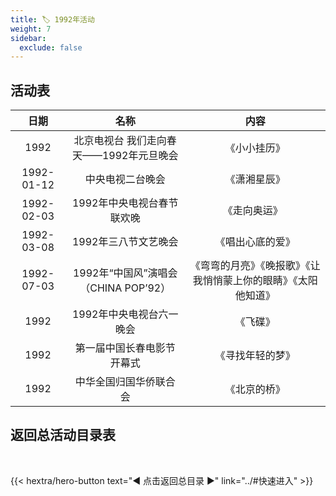 ```yaml
---
title: 🏷️ 1992年活动
weight: 7
sidebar:
  exclude: false
---
```


## 活动表

|日期|名称|内容|
|:-----:|:-----:|:-----:|
|1992|北京电视台 我们走向春天——1992年元旦晚会|《小小挂历》|
|1992-01-12|中央电视二台晚会|《潇湘星辰》|
|1992-02-03|1992年中央电视台春节联欢晚|《走向奥运》 |
|1992-03-08|1992年三八节文艺晚会|《唱出心底的爱》|
|1992-07-03|1992年“中国风”演唱会（CHINA POP’92）|《弯弯的月亮》《晚报歌》《让我悄悄蒙上你的眼睛》《太阳他知道》|
|1992|1992年中央电视台六一晚会|《飞碟》|
|1992|第一届中国长春电影节开幕式|《寻找年轻的梦》|
|1992|中华全国归国华侨联合会|《北京的桥》|



## 返回总活动目录表

<br>

{{< hextra/hero-button text="◀ 点击返回总目录 ▶" link="../#快速进入" >}}